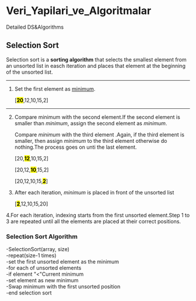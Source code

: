 # Veri_Yapilari_ve_Algoritmalar
Detailed DS&amp;Algorithms

## Selection Sort

Selection sort is a **sorting algorithm** that selects the smallest element from an unsorted list in easch iteration and places that element at the beginning of the unsorted list.


----


1. Set the first element as <ins>minimum</ins>.

   [<mark>**20**</mark>,12,10,15,2]
   
---

2. Compare  minimum with the second element.If the second element is smaller than *minimum*, assign the second element as *minimum*.

   Compare *minimum* with the third element .Again, if the third element is smaller, then assign *minimum* to the third element otherwise do nothing.The process goes on unti the last element.

   [20,<mark>**12**</mark>,10,15,2]

   [20,12,<mark>**10**</mark>,15,2]

   [20,12,10,15,<mark>**2**</mark>]

3. After each iteration, *minimum* is placed in front of the unsorted list

   [<mark>**2**</mark>,12,10,15,20]

4.For each iteration, indexing starts from the first unsorted element.Step 1 to 3 are repeated until all the elements are placed at their correct positions.

### Selection Sort Algorithm
-SelectionSort(array, size)<br>
-repeat(size-1 times)<br>
-set the first unsorted element as the minimum<br>
-for each of unsorted elements<br>
-if element "<"Current minimum <br>
-set element as new minimum<br>
-Swap minimum with the first unsorted position <br>
-end selection sort<br>
